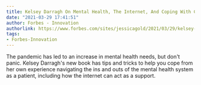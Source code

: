 ```yaml
---
title: Kelsey Darragh On Mental Health, The Internet, And Coping With Covid-19
date: "2021-03-29 17:41:51"
author: Forbes - Innovation
authorlink: https://www.forbes.com/sites/jessicagold/2021/03/29/kelsey-darragh-on-mental-health-the-internet-and-coping-with-covid-19/
tags:
- Forbes-Innovation
---
```

The pandemic has led to an increase in mental health needs, but don't panic. Kelsey Darragh's new book has tips and tricks to help you cope from her own experience navigating the ins and outs of the mental health system as a patient, including how the internet can act as a support.